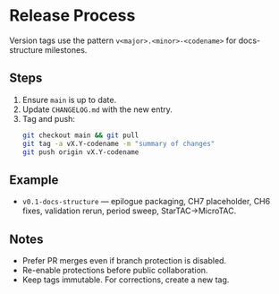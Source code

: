 # Release Process

Version tags use the pattern `v<major>.<minor>-<codename>` for docs-structure milestones.

## Steps
1. Ensure `main` is up to date.
2. Update `CHANGELOG.md` with the new entry.
3. Tag and push:
   ```bash
   git checkout main && git pull
   git tag -a vX.Y-codename -m "summary of changes"
   git push origin vX.Y-codename
   ```

## Example
- `v0.1-docs-structure` — epilogue packaging, CH7 placeholder, CH6 fixes, validation rerun, period sweep, StarTAC→MicroTAC.

## Notes
- Prefer PR merges even if branch protection is disabled.
- Re-enable protections before public collaboration.
- Keep tags immutable. For corrections, create a new tag.
